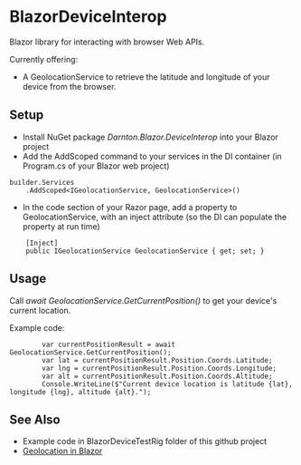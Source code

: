 # BlazorDeviceInterop
Blazor library for interacting with browser Web APIs.

Currently offering:

- A GeolocationService to retrieve the latitude and longitude of your device from the browser.

## Setup
- Install NuGet package *Darnton.Blazor.DeviceInterop* into your Blazor project
- Add the AddScoped command to your services in the DI container (in Program.cs of your Blazor web project)
```
builder.Services
    .AddScoped<IGeolocationService, GeolocationService>()
```
- In the code section of your Razor page, add a property to GeolocationService, with an inject attribute (so the DI can populate the property at run time)
```
    [Inject] 
    public IGeolocationService GeolocationService { get; set; }
```

## Usage

Call *await GeolocationService.GetCurrentPosition()* to get your device's current location.

Example code:

```
        var currentPositionResult = await GeolocationService.GetCurrentPosition();
        var lat = currentPositionResult.Position.Coords.Latitude;
        var lng = currentPositionResult.Position.Coords.Longitude;
        var alt = currentPositionResult.Position.Coords.Altitude;
        Console.WriteLine($"Current device location is latitude {lat}, longitude {lng}, altitude {alt}.");
```

## See Also

- Example code in BlazorDeviceTestRig folder of this github project
- [Geolocation in Blazor](https://darnton.co.nz/2020/11/29/geolocation-in-blazor/)
